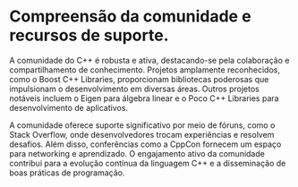 # Compreensão da comunidade e recursos de suporte.

A comunidade do C++ é robusta e ativa, destacando-se pela colaboração e compartilhamento de conhecimento. Projetos amplamente reconhecidos, como o Boost C++ Libraries, proporcionam bibliotecas poderosas que impulsionam o desenvolvimento em diversas áreas. Outros projetos notáveis incluem o Eigen para álgebra linear e o Poco C++ Libraries para desenvolvimento de aplicativos.

A comunidade oferece suporte significativo por meio de fóruns, como o Stack Overflow, onde desenvolvedores trocam experiências e resolvem desafios. Além disso, conferências como a CppCon fornecem um espaço para networking e aprendizado. O engajamento ativo da comunidade contribui para a evolução contínua da linguagem C++ e a disseminação de boas práticas de programação.
